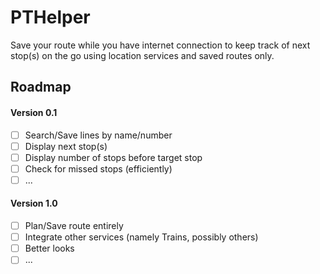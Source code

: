 # PTHelper
Save your route while you have internet connection to keep track of next stop(s) on the go using location services and saved routes only.

## Roadmap
#### Version 0.1
- [ ] Search/Save lines by name/number
- [ ] Display next stop(s)
- [ ] Display number of stops before target stop
- [ ] Check for missed stops (efficiently)
- [ ] ...

#### Version 1.0
- [ ] Plan/Save route entirely
- [ ] Integrate other services (namely Trains, possibly others)
- [ ] Better looks
- [ ] ...
